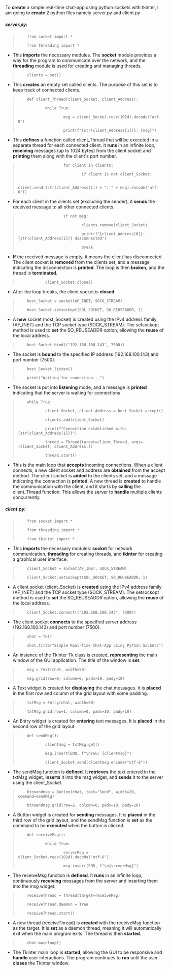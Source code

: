 To **create** a simple real-time chat-app using python sockets with tkinter, I am going to **create** 2 python files namely server.py and client.py

##### server.py:

>         from socket import *
>         
>         from threading import *

- This **imports** the necessary modules. The **socket** module provides a way for the program to communicate over the network, and the **threading** module is used for creating and managing threads.

>         clients = set()

- This **creates** an empty set called clients. The purpose of this set is to keep track of connected clients.

>         def client_Thread(client_Socket, client_Address):
>         
>                 while True:
>                 
>                         msg = client_Socket.recv(1024).decode("utf-8")
>                         
>                         print(f"{str(client_Address[1])}: {msg}")
        
- This **defines** a function called client_Thread that will be executed in a separate thread for each connected client. It **runs** in an infinite loop, **receiving** messages (up to 1024 bytes) from the client socket and **printing** them along with the client's port number.

>                         for client in clients:
>                                 
>                                 if client is not client_Socket:
>                                         
>                                         client.send((str(client_Address[1]) + ": " + msg).encode("utf-8"))
                
- For each client in the clients set (excluding the sender), it **sends** the received message to all other connected clients.

>                         if not msg:
>                         
>                                 clients.remove(client_Socket)
>                                 
>                                 print(f"{client_Address[0]}: {str(client_Address[1])} disconnected")
>                                 
>                                 break
            
- **If** the received message is empty, it means the client has disconnected. The client socket is **removed** from the clients set, and a message indicating the disconnection is **printed**. The loop is then **broken**, and the thread is **terminated**.

>                 client_Socket.close()
    
- After the loop breaks, the client socket is **closed**.

>         host_Socket = socket(AF_INET, SOCK_STREAM)
>                 
>         host_Socket.setsockopt(SOL_SOCKET, SO_REUSEADDR, 1)

- A **new** socket (host_Socket) is created using the IPv4 address family (AF_INET) and the TCP socket type (SOCK_STREAM). The setsockopt method is used to **set** the SO_REUSEADDR option, allowing the **reuse** of the local address.

>         host_Socket.bind(("192.168.100.143", 7500))

- The socket is **bound** to the specified IP address (192.168.100.143) and port number (7500).

>         host_Socket.listen()
>         
>         print("Waiting for connection...")

- The socket is put into **listening** mode, and a message is **printed** indicating that the server is waiting for connections

>         while True:
> 
>                 client_Socket, client_Address = host_Socket.accept()
> 
>                 clients.add(client_Socket)
> 
>                 print(f"Connection established with: {str(client_Address[1])}")
> 
>                 thread = Thread(target=client_Thread, args=(client_Socket, client_Address,))
> 
>                 thread.start()
    
- This is the main loop that **accepts** incoming connections. When a client connects, a new client socket and address are **obtained** from the accept method. The client socket is **added** to the clients set, and a message indicating the connection is **printed**. A new thread is **created** to handle the communication with the client, and it starts by **calling** the client_Thread function. This allows the server to **handle** multiple clients concurrently.

##### client.py:

>         from socket import *
>         
>         from threading import *
>         
>         from tkinter import *

- This **imports** the necessary modules: **socket** for network communication, **threading** for creating threads, and **tkinter** for creating a graphical user interface.

>         client_Socket = socket(AF_INET, SOCK_STREAM)
>         
>         client_Socket.setsockopt(SOL_SOCKET, SO_REUSEADDR, 1)

- A client socket (client_Socket) is **created** using the IPv4 address family (AF_INET) and the TCP socket type (SOCK_STREAM). The setsockopt method is used to **set** the SO_REUSEADDR option, allowing the **reuse** of the local address.

>         client_Socket.connect(("192.168.100.143", 7500))

- The client socket **connects** to the specified server address (192.168.100.143) and port number (7500).

>         chat = Tk()
>         
>         chat.title("Simple Real-Time Chat-App using Python Sockets")

- An instance of the Tkinter Tk class is created, **representing** the main window of the GUI application. The title of the window is **set**.

>         msg = Text(chat, width=50)
>         
>         msg.grid(row=0, column=0, padx=10, pady=10)

- A Text widget is created for **displaying** the chat messages. It is **placed** in the first row and column of the grid layout with some padding.

>         txtMsg = Entry(chat, width=50)
>         
>         txtMsg.grid(row=1, column=0, padx=10, pady=10)

- An Entry widget is created for **entering** text messages. It is **placed** in the second row of the grid layout.

>         def sendMsg():
>         
>                 clientmsg = txtMsg.get()
>                 
>                 msg.insert(END, f"\nYou: {clientmsg}")
>                 
>                 client_Socket.send(clientmsg.encode("utf-8"))
    
- The sendMsg function is **defined**. It **retrieves** the text entered in the txtMsg widget, **inserts** it into the msg widget, and **sends** it to the server using the client_Socket.

>         btnsendmsg = Button(chat, text="Send", width=20, command=sendMsg)
>         
>         btnsendmsg.grid(row=2, column=0, padx=10, pady=10)

- A Button widget is created for **sending** messages. It is **placed** in the third row of the grid layout, and the sendMsg function is **set** as the command to be **executed** when the button is clicked.

>         def receiveMsg():
>         
>                 while True:
>                         
>                         serverMsg = client_Socket.recv(1024).decode("utf-8")
>                         
>                         msg.insert(END, f"\n{serverMsg}")
        
- The receiveMsg function is **defined**. It **runs** in an infinite loop, continuously **receiving** messages from the server and inserting them into the msg widget.

>         receiveThread = Thread(target=receiveMsg)
>         
>         receiveThread.daemon = True
>         
>         receiveThread.start()

- A new thread (receiveThread) is **created** with the receiveMsg function as the target. It is **set** as a daemon thread, meaning it will automatically exit when the main program exits. The thread is then **started**.

>         chat.mainloop()

- The Tkinter main loop is **started**, allowing the GUI to be responsive and **handle** user interactions. The program continues to **run** until the user **closes** the Tkinter window.
